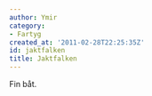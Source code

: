 ```yaml
---
author: Ymir
category:
- Fartyg
created_at: '2011-02-28T22:25:35Z'
id: jaktfalken
title: Jaktfalken
---
```

Fin båt.